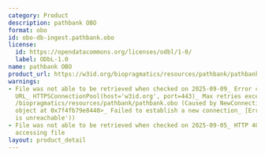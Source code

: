 ```yaml
---
category: Product
description: pathbank OBO
format: obo
id: obo-db-ingest.pathbank.obo
license:
  id: https://opendatacommons.org/licenses/odbl/1-0/
  label: ODbL-1.0
name: pathbank OBO
product_url: https://w3id.org/biopragmatics/resources/pathbank/pathbank.obo
warnings:
- File was not able to be retrieved when checked on 2025-09-09_ Error connecting to
  URL_ HTTPSConnectionPool(host='w3id.org', port=443)_ Max retries exceeded with url_
  /biopragmatics/resources/pathbank/pathbank.obo (Caused by NewConnectionError('<urllib3.connection.HTTPSConnection
  object at 0x7f4fb79e8440>_ Failed to establish a new connection_ [Errno 101] Network
  is unreachable'))
- File was not able to be retrieved when checked on 2025-09-05_ HTTP 404 error when
  accessing file
layout: product_detail
---
```

